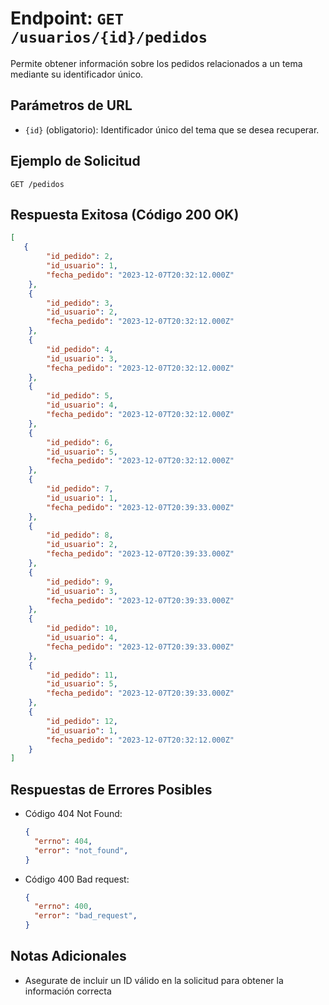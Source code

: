# Endpoint: `GET /usuarios/{id}/pedidos`

Permite obtener información sobre los pedidos relacionados a un tema mediante su
identificador único.

## Parámetros de URL
- `{id}` (obligatorio): Identificador único del tema que se desea recuperar.

## Ejemplo de Solicitud
```http
GET /pedidos
```

## Respuesta Exitosa (Código 200 OK)
```json
[
   {
        "id_pedido": 2,
        "id_usuario": 1,
        "fecha_pedido": "2023-12-07T20:32:12.000Z"
    },
    {
        "id_pedido": 3,
        "id_usuario": 2,
        "fecha_pedido": "2023-12-07T20:32:12.000Z"
    },
    {
        "id_pedido": 4,
        "id_usuario": 3,
        "fecha_pedido": "2023-12-07T20:32:12.000Z"
    },
    {
        "id_pedido": 5,
        "id_usuario": 4,
        "fecha_pedido": "2023-12-07T20:32:12.000Z"
    },
    {
        "id_pedido": 6,
        "id_usuario": 5,
        "fecha_pedido": "2023-12-07T20:32:12.000Z"
    },
    {
        "id_pedido": 7,
        "id_usuario": 1,
        "fecha_pedido": "2023-12-07T20:39:33.000Z"
    },
    {
        "id_pedido": 8,
        "id_usuario": 2,
        "fecha_pedido": "2023-12-07T20:39:33.000Z"
    },
    {
        "id_pedido": 9,
        "id_usuario": 3,
        "fecha_pedido": "2023-12-07T20:39:33.000Z"
    },
    {
        "id_pedido": 10,
        "id_usuario": 4,
        "fecha_pedido": "2023-12-07T20:39:33.000Z"
    },
    {
        "id_pedido": 11,
        "id_usuario": 5,
        "fecha_pedido": "2023-12-07T20:39:33.000Z"
    },
    {
        "id_pedido": 12,
        "id_usuario": 1,
        "fecha_pedido": "2023-12-07T20:32:12.000Z"
    }
]
```

## Respuestas de Errores Posibles
- Código 404 Not Found:

  ```json
  {
    "errno": 404,
    "error": "not_found",
  }
  ```

- Código 400 Bad request:
  ```json
  {
    "errno": 400,
    "error": "bad_request",
  }
  ``` 

## Notas Adicionales

- Asegurate de incluir un ID válido en la solicitud para obtener la información correcta
